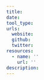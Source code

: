 ```yaml
---
title:
date:
tool_type: 
urls:
  website:
  github:
  twitter:
resources:
  - name: ''
    url: ''
description:
---
```

